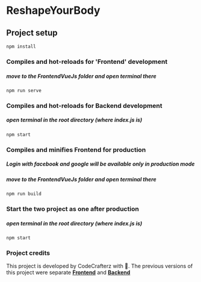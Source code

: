 # ReshapeYourBody


## Project setup
```
npm install
```

### Compiles and hot-reloads for 'Frontend' development

##### move to the **FrontendVueJs** folder and open terminal there
```
npm run serve
```

### Compiles and hot-reloads for **Backend** development

##### open terminal in the root directory (where index.js is)
```
npm start
```

### Compiles and minifies **Frontend** for production

##### Login with facebook and google will be available only in production mode

##### move to the **FrontendVueJs** folder and open terminal there
```
npm run build
```

### Start the two project as one after production

##### open terminal in the root directory (where index.js is)
```
npm start
```

### Project credits

This project is developed by CodeCrafterz with 💙.
The previous versions of this project were separate **[Frontend](https://github.com/AliHafeez337/Reshape_your_body-FrontEnd)** and **[Backend](https://github.com/AliHafeez337/Reshape_your_body)**
